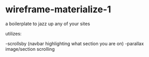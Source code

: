 # wireframe-materialize-1

a boilerplate to jazz up any of your sites

utilizes:

-scrollsby (navbar highlighting what section you are on)
-parallax image/section scrolling
